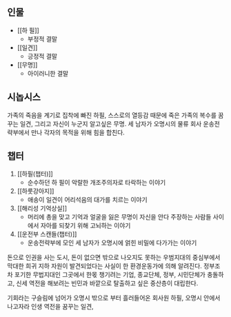 ## 인물 ##
- [[하 필]]
	- 부정적 결말
- [[일견]]
	- 긍정적 결말
- [[무명]]
	- 아이러니한 결말

## 시놉시스 ##
 가족의 죽음을 계기로 집착에 빠진 하필, 스스로의 열등감 때문에 죽은 가족의 복수를 꿈꾸는 일견, 그리고 자신이 누군지 알고싶은 무명. 세 남자가 오명시의 물류 회사 운송전략부에서 만나 각자의 목적을 위해 힘을 합친다.

## 챕터 ##
1. [[하필(챕터)]]
	- 순수하던 하 필이 악랄한 개조주의자로 타락하는 이야기  
2. [[하룻강아지]]
	- 애송이 일견이 어리석음의 대가를 치르는 이야기 
3. [[해리성 기억상실]]  
    - 머리에 총을 맞고 기억과 얼굴을 잃은 무명이 자신을 안다 주장하는 사람들 사이에서 자아를 되찾기 위해 고뇌하는 이야기
5. [[운전부 스캔들(챕터)]]
	- 운송전략부에 모인 세 남자가 오명시에 얽힌 비밀에 다가가는 이야기


돈으로 인권을 사는 도시, 돈이 없으면 밖으로 나오지도 못하는 우범지대의 중심부에서 막대한 희귀 지하 자원이 발견되었다는 사실이 한 환경운동가에 의해 알려진다. 정부조차 포기한 무법지대인 그곳에서 한몫 챙기려는 기업, 종교단체, 정부, 시민단체가 충돌하고, 신세 역전을 해보려는 빈민과 바깥으로 탈출하고 싶은 중산층이 대립한다. 

기회라는 구슬림에 넘어가 오명시 밖으로 부터 흘러들어온 회사원 하필, 오명시 안에서 나고자라 인생 역전을 꿈꾸는 일견, 